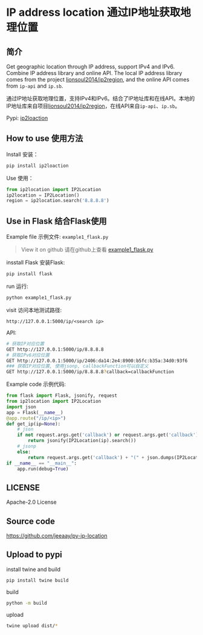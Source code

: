 # IP address location 通过IP地址获取地理位置

## 简介

Get geographic location through IP address, support IPv4 and IPv6. Combine IP address library and online API. The local IP address library comes from the project [lionsoul2014/ip2region](https://github.com/lionsoul2014/ip2region), and the online API comes from `ip-api` and `ip.sb`.

通过IP地址获取地理位置，支持IPv4和IPv6。结合了IP地址库和在线API。本地的IP地址库来自项目[lionsoul2014/ip2region](https://github.com/lionsoul2014/ip2region)，在线API来自`ip-api`、`ip.sb`。

Pypi: [ip2loaction](https://pypi.org/project/ip-location/)

## How to use 使用方法

Install 安装：

```bash
pip install ip2loaction
```

Use 使用：

```python
from ip2location import IP2Location
ip2location = IP2Location()
region = ip2location.search('8.8.8.8')
```

## Use in Flask 结合Flask使用

Example file 示例文件:   `example1_flask.py`

> View it on github 请在github上查看
> [example1_flask.py](https://github.com/jeeaay/py-ip-location/blob/main/example1_flask.py)

insstall Flask 安装Flask:

```bash
pip install flask
```

run 运行:
```bash
python example1_flask.py
```

visit 访问本地测试路径:
```
http://127.0.0.1:5000/ip/<search ip>
```

API:
```bash
# 获取IP对应位置
GET http://127.0.0.1:5000/ip/8.8.8.8
# 获取IPv6对应位置
GET http://127.0.0.1:5000/ip/2406:da14:2e4:8900:b5fc:b35a:34d0:93f6
### 获取IP对应位置, 使用jsonp, callbackFunction可以自定义
GET http://127.0.0.1:5000/ip/8.8.8.8?callback=callbackFunction
```

Example code 示例代码:

```python
from flask import Flask, jsonify, request
from ip2location import IP2Location
import json
app = Flask(__name__)
@app.route("/ip/<ip>")
def get_ip(ip=None):
    # json
    if not request.args.get('callback') or request.args.get('callback').strip() == '':
        return jsonify(IP2Location(ip).search())
    # jsonp
    else:
        return request.args.get('callback') + "(" + json.dumps(IP2Location(ip).search()) + ")"
if __name__ == "__main__":
    app.run(debug=True)
```

## LICENSE

Apache-2.0 License

## Source code

https://github.com/jeeaay/py-ip-location

## Upload to pypi

install twine and build

```bash
pip install twine build
```

build

```bash
python -m build
```

upload

```bash
twine upload dist/*
```